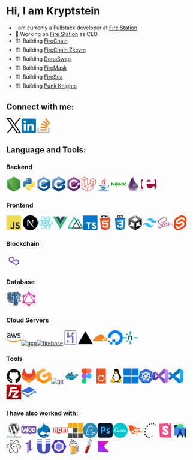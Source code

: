 # Hi, I am Kryptstein

- I am currenly a Fullstack developer at [Fire Station](https://github.com/0xfirestation)
- 📝 Working on [Fire Station](https://github.com/0xfirestation) as CEO
- 🏗️ Building [FireChain](https://github.com/0xfirechain)
- 🏗️ Building [FireChain Zkevm](https://github.com/firechainzkevm)
- 🏗️ Building [DonaSwap](https://github.com/0xdonaswap)
- 🏗️ Building [FireMask](https://github.com/0xfiremask)
- 🏗️ Building [FireSea](https://github.com/0xfiresea)
- 🏗️ Building [Punk Knights](https://github.com/0xpunkknights)

## Connect with me:

<a href="https://x.com/mrdongg" target="_blank" rel="noreferrer"><img src="https://raw.githubusercontent.com/devicons/devicon/master/icons/twitter/twitter-original.svg" alt="twitter" width="40" height="40" /></a><a href="https://www.linkedin.com/in/ginofelter/" target="_blank" rel="noreferrer"><img src="https://raw.githubusercontent.com/devicons/devicon/master/icons/linkedin/linkedin-original.svg" alt="linkedin" width="40" height="40"/></a><a href="https://stackexchange.com/users/31654863/kryptstein/" target="_blank" rel="noreferrer"><img src="https://raw.githubusercontent.com/devicons/devicon/master/icons/stackoverflow/stackoverflow-original.svg" alt="stackoverflow" width="40" height="40"/></a> 

## Language and Tools:



### Backend

<a href="https://nodejs.org" target="_blank" rel="noreferrer"><img src="https://raw.githubusercontent.com/devicons/devicon/master/icons/nodejs/nodejs-original.svg" alt="nodejs" width="40" height="40"/></a><a href="https://www.python.org/" target="_blank" rel="noreferrer"><img src="https://raw.githubusercontent.com/devicons/devicon/master/icons/python/python-original.svg" alt="python" width="40" height="40"/></a><a href="https://www.cprogramming.com/" target="_blank" rel="noreferrer"><img src="https://raw.githubusercontent.com/devicons/devicon/master/icons/c/c-original.svg" alt="c" width="40" height="40"/></a><a href="https://www.w3schools.com/cpp/" target="_blank" rel="noreferrer"><img src="https://raw.githubusercontent.com/devicons/devicon/master/icons/cplusplus/cplusplus-original.svg" alt="cplusplus" width="40" height="40"/></a><a href="https://www.w3schools.com/cs/" target="_blank" rel="noreferrer"><img src="https://raw.githubusercontent.com/devicons/devicon/master/icons/csharp/csharp-original.svg" alt="csharp" width="40" height="40"/></a><a href="https://laravel.com/" target="_blank" rel="noreferrer"><img src="https://raw.githubusercontent.com/devicons/devicon/master/icons/laravel/laravel-original.svg" alt="laravel" width="40" height="40"/></a><a href="https://www.java.com" target="_blank" rel="noreferrer"><img src="https://raw.githubusercontent.com/devicons/devicon/master/icons/java/java-original.svg" alt="java" width="40" height="40"/></a><a href="https://www.nginx.com/" target="_blank" rel="noreferrer"><img src="https://raw.githubusercontent.com/devicons/devicon/master/icons/nginx/nginx-original.svg" alt="nginx" width="40" height="40"/></a><a href="https://elixir-lang.org/" target="_blank" rel="noreferrer"><img src="https://raw.githubusercontent.com/devicons/devicon/master/icons/elixir/elixir-original.svg" alt="elixir" width="40" height="40"/></a><a href="https://www.erlang.org/" target="_blank" rel="noreferrer"><img src="https://raw.githubusercontent.com/devicons/devicon/master/icons/erlang/erlang-original.svg" alt="erlang" width="40" height="40"/></a>

### Frontend

<a href="https://www.javascript.com/" target="_blank" rel="noreferrer"><img src="https://raw.githubusercontent.com/devicons/devicon/master/icons/javascript/javascript-original.svg" alt="javascript" width="40" height="40"/></a>  <a href="https://www.java.com" target="_blank" rel="noreferrer"><img src="https://raw.githubusercontent.com/devicons/devicon/master/icons/nextjs/nextjs-original.svg" alt="java" width="40" height="40"/></a><a href="https://react.dev/" target="_blank" rel="noreferrer"><img src="https://raw.githubusercontent.com/devicons/devicon/master/icons/react/react-original.svg" alt="reactnative" width="40" height="40"/></a><a href="https://vuejs.org/" target="_blank" rel="noreferrer"><img src="https://raw.githubusercontent.com/devicons/devicon/master/icons/vuejs/vuejs-original.svg" alt="vuejs" width="40" height="40"/></a><a href="https://nuxtjs.org/" target="_blank" rel="noreferrer"><img src="https://raw.githubusercontent.com/devicons/devicon/master/icons/nuxtjs/nuxtjs-original.svg" alt="nuxtjs" width="40" height="40"/></a><a href="https://www.typescriptlang.org/" target="_blank" rel="noreferrer"><img src="https://raw.githubusercontent.com/devicons/devicon/master/icons/typescript/typescript-original.svg" alt="typescript" width="40" height="40"/></a><a href="https://www.w3.org/html/" target="_blank" rel="noreferrer"><img src="https://raw.githubusercontent.com/devicons/devicon/master/icons/html5/html5-original-wordmark.svg" alt="html5" width="40" height="40"/></a><a href="https://www.w3schools.com/css/" target="_blank" rel="noreferrer"><img src="https://raw.githubusercontent.com/devicons/devicon/master/icons/css3/css3-original-wordmark.svg" alt="css3" width="40" height="40"/></a><a href="https://unity.com/" target="_blank" rel="noreferrer"><img src="https://raw.githubusercontent.com/devicons/devicon/master/icons/unity/unity-original.svg" alt="unity" width="40" height="40"/></a><a href="https://tailwindcss.com/" target="_blank" rel="noreferrer"><img src="https://raw.githubusercontent.com/devicons/devicon/master/icons/tailwindcss/tailwindcss-original.svg" alt="tailwindcss" width="40" height="40"/></a><a href="https://sass-lang.com/" target="_blank" rel="noreferrer"><img src="https://raw.githubusercontent.com/devicons/devicon/master/icons/sass/sass-original.svg" alt="sass" width="40" height="40"/></a><a href="https://svelte.dev/" target="_blank" rel="noreferrer"><img src="https://raw.githubusercontent.com/devicons/devicon/master/icons/svelte/svelte-original.svg" alt="svelte" width="40" height="40"/></a>


### Blockchain

<a href="https://polygon.technology" target="_blank" rel="noreferrer"><img src="https://raw.githubusercontent.com/devicons/devicon/master/icons/polygon/polygon-original.svg" alt="polygon" width="40" height="40"/></a> 

### Database

<a href="https://www.postgresql.org/" target="_blank" rel="noreferrer"><img src="https://raw.githubusercontent.com/devicons/devicon/master/icons/postgresql/postgresql-original.svg" alt="postgresql" width="40" height="40"/></a><a href="https://graphql.org/" target="_blank" rel="noreferrer"><img src="https://raw.githubusercontent.com/devicons/devicon/master/icons/graphql/graphql-plain.svg" alt="graphql" width="40" height="40"/></a> 


### Cloud Servers

<a href="https://aws.amazon.com" target="_blank" rel="noreferrer"><img src="https://raw.githubusercontent.com/devicons/devicon/master/icons/amazonwebservices/amazonwebservices-original-wordmark.svg" alt="aws" width="40" height="40"/></a><a href="https://cloud.google.com" target="_blank" rel="noreferrer"><img src="https://www.vectorlogo.zone/logos/google_cloud/google_cloud-icon.svg" alt="gcp" width="40" height="40"/></a><a href="https://firebase.google.com/" target="_blank" rel="noreferrer"><img src="https://www.vectorlogo.zone/logos/firebase/firebase-icon.svg" alt="firebase" width="40" height="40"/></a><a href="https://www.heroku.com/" target="_blank" rel="noreferrer"><img src="https://raw.githubusercontent.com/devicons/devicon/master/icons/heroku/heroku-original.svg" alt="heroku" width="40" height="40"/></a><a href="https://vercel.com/" target="_blank" rel="noreferrer"><img src="https://raw.githubusercontent.com/devicons/devicon/master/icons/vercel/vercel-original.svg" alt="vercel" width="40" height="40"/></a><a href="https://www.cloudflare.com/" target="_blank" rel="noreferrer"><img src="https://raw.githubusercontent.com/devicons/devicon/master/icons/cloudflare/cloudflare-original.svg" alt="cloudflare" width="40" height="40"/></a><a href="https://www.digitalocean.com/" target="_blank" rel="noreferrer"><img src="https://raw.githubusercontent.com/devicons/devicon/master/icons/digitalocean/digitalocean-original.svg" alt="digitalocean" width="40" height="40"/></a><a href="https://www.netlify.com/" target="_blank" rel="noreferrer"><img src="https://raw.githubusercontent.com/devicons/devicon/master/icons/netlify/netlify-original.svg" alt="netlify" width="40" height="40"/></a> 

### Tools

<a href="https://github.com/" target="_blank" rel="noreferrer"><img src="https://raw.githubusercontent.com/devicons/devicon/master/icons/github/github-original.svg" alt="github" width="40" height="40"/></a><a href="https://github.com/" target="_blank" rel="noreferrer"><img src="https://raw.githubusercontent.com/devicons/devicon/master/icons/gitlab/gitlab-original.svg" alt="gitlab" width="40" height="40"/></a><a href="https://github.com/" target="_blank" rel="noreferrer"><img src="https://raw.githubusercontent.com/devicons/devicon/master/icons/gitpod/gitpod-original.svg" alt="gitpod" width="40" height="40"/></a><a href="https://git-scm.com/" target="_blank" rel="noreferrer"><img src="https://www.vectorlogo.zone/logos/git-scm/git-scm-icon.svg" alt="git" width="40" height="40"/></a><a href="https://www.docker.com/" target="_blank" rel="noreferrer"><img src="https://raw.githubusercontent.com/devicons/devicon/master/icons/docker/docker-original.svg" alt="docker" width="40" height="40"/></a><a href="https://www.figma.com/" target="_blank" rel="noreferrer"><img src="https://raw.githubusercontent.com/devicons/devicon/master/icons/figma/figma-original.svg" alt="figma" width="40" height="40"/></a><a href="https://ubuntu.com/" target="_blank" rel="noreferrer"><img src="https://raw.githubusercontent.com/devicons/devicon/master/icons/ubuntu/ubuntu-original.svg" alt="ubuntu" width="40" height="40"/></a><a href="https://www.adobe.com/nl/products/photoshop.html" target="_blank" rel="noreferrer"><img src="https://raw.githubusercontent.com/devicons/devicon/master/icons/linux/linux-original.svg" alt="linux" width="40" height="40"/></a><a href="https://www.microsoft.com/nl-nl/software-download/windows11" target="_blank" rel="noreferrer"><img src="https://raw.githubusercontent.com/devicons/devicon/master/icons/windows11/windows11-original.svg" alt="windows" width="40" height="40"/></a><a href="https://kubernetes.io/" target="_blank" rel="noreferrer"><img src="https://raw.githubusercontent.com/devicons/devicon/master/icons/kubernetes/kubernetes-original.svg" alt="kubernetes" width="40" height="40"/></a><a href="https://visualstudio.microsoft.com/#vs-section" target="_blank" rel="noreferrer"><img src="https://raw.githubusercontent.com/devicons/devicon/master/icons/visualstudio/visualstudio-original.svg" alt="visualstudio" width="40" height="40"/></a><a href="https://code.visualstudio.com/?wt.mc_id=DX_841432" target="_blank" rel="noreferrer"><img src="https://raw.githubusercontent.com/devicons/devicon/master/icons/vscode/vscode-original.svg" alt="vscode" width="40" height="40"/></a><a href="https://filezilla-project.org/" target="_blank" rel="noreferrer"><img src="https://raw.githubusercontent.com/devicons/devicon/master/icons/filezilla/filezilla-original.svg" alt="filezilla" width="40" height="40"/></a><a href="https://www.gitbook.com/" target="_blank" rel="noreferrer"><img src="https://raw.githubusercontent.com/devicons/devicon/master/icons/gitbook/gitbook-original.svg" alt="gitbook" width="40" height="40"/></a>


### I have also worked with:

<a href="https://wordpress.com/" target="_blank" rel="noreferrer"><img src="https://raw.githubusercontent.com/devicons/devicon/master/icons/wordpress/wordpress-original.svg" alt="wordpress" width="40" height="40"/></a><a href="https://woo.com/" target="_blank" rel="noreferrer"><img src="https://raw.githubusercontent.com/devicons/devicon/master/icons/woocommerce/woocommerce-original.svg" alt="woocommerce" width="40" height="40"/></a><a href="https://www.drupal.org/" target="_blank" rel="noreferrer"><img src="https://raw.githubusercontent.com/devicons/devicon/master/icons/drupal/drupal-original.svg" alt="drupal" width="40" height="40"/></a> <a href="https://www.npmjs.com/" target="_blank" rel="noreferrer"><img src="https://raw.githubusercontent.com/devicons/devicon/master/icons/npm/npm-original-wordmark.svg" alt="npm" width="40" height="40"/></a><a href="https://pnpm.io/" target="_blank" rel="noreferrer"><img src="https://raw.githubusercontent.com/devicons/devicon/master/icons/pnpm/pnpm-original.svg" alt="pnpm" width="40" height="40"/></a><a href="https://yarnpkg.com/" target="_blank" rel="noreferrer"><img src="https://raw.githubusercontent.com/devicons/devicon/master/icons/yarn/yarn-original.svg" alt="yarn" width="40" height="40"/></a><a href="https://www.nginx.com/" target="_blank" rel="noreferrer"><img src="https://raw.githubusercontent.com/devicons/devicon/master/icons/photoshop/photoshop-original.svg" alt="photoshop" width="40" height="40"/></a><a href="https://www.canva.com/" target="_blank" rel="noreferrer"><img src="https://raw.githubusercontent.com/devicons/devicon/master/icons/canva/canva-original.svg" alt="canva" width="40" height="40"/></a><a href="aaaaaa" target="_blank" rel="noreferrer"><img src="https://raw.githubusercontent.com/devicons/devicon/master/icons/phoenix/phoenix-original.svg" alt="phoenix" width="40" height="40"/></a><a href="https://www.ssh.com/" target="_blank" rel="noreferrer"><img src="https://raw.githubusercontent.com/devicons/devicon/master/icons/ssh/ssh-original.svg" alt="ssh" width="40" height="40"/></a><a href="https://storybook.js.org/" target="_blank" rel="noreferrer"><img src="https://raw.githubusercontent.com/devicons/devicon/master/icons/storybook/storybook-original.svg" alt="storybook" width="40" height="40"/></a><a href="https://developer.android.com/studio" target="_blank" rel="noreferrer"><img src="https://raw.githubusercontent.com/devicons/devicon/master/icons/androidstudio/androidstudio-original.svg" alt="androidstudio" width="40" height="40"/></a><a href="https://atom-editor.cc/" target="_blank" rel="noreferrer"><img src="https://raw.githubusercontent.com/devicons/devicon/master/icons/atom/atom-original.svg" alt="atom" width="40" height="40"/></a><a href="https://www.axios.com/" target="_blank" rel="noreferrer"><img src="https://raw.githubusercontent.com/devicons/devicon/master/icons/axios/axios-plain.svg" alt="axios" width="40" height="40"/></a><a href="" target="_blank" rel="noreferrer"><img src="https://raw.githubusercontent.com/devicons/devicon/master/icons/unix/unix-original.svg" alt="unix" width="40" height="40"/></a><a href="https://eslint.org/" target="_blank" rel="noreferrer"><img src="https://raw.githubusercontent.com/devicons/devicon/master/icons/eslint/eslint-original.svg" alt="eslint" width="40" height="40"/></a><a href="https://brew.sh/" target="_blank" rel="noreferrer"><img src="https://raw.githubusercontent.com/devicons/devicon/master/icons/homebrew/homebrew-original.svg" alt="homebrew" width="40" height="40"/></a><a href="https://jekyllrb.com/" target="_blank" rel="noreferrer"><img src="https://raw.githubusercontent.com/devicons/devicon/master/icons/jekyll/jekyll-original.svg" alt="jekyll" width="40" height="40"/></a><a href="https://kotlinlang.org/" target="_blank" rel="noreferrer"><img src="https://raw.githubusercontent.com/devicons/devicon/master/icons/kotlin/kotlin-original.svg" alt="kotlin" width="40" height="40"/></a>
